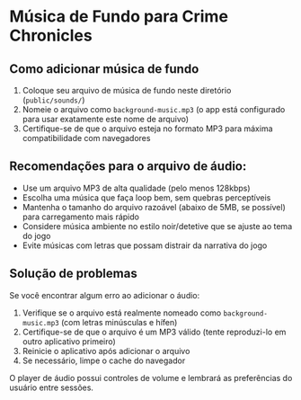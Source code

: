 # Música de Fundo para Crime Chronicles

## Como adicionar música de fundo

1. Coloque seu arquivo de música de fundo neste diretório (`public/sounds/`) 
2. Nomeie o arquivo como `background-music.mp3` (o app está configurado para usar exatamente este nome de arquivo)
3. Certifique-se de que o arquivo esteja no formato MP3 para máxima compatibilidade com navegadores

## Recomendações para o arquivo de áudio:

- Use um arquivo MP3 de alta qualidade (pelo menos 128kbps)
- Escolha uma música que faça loop bem, sem quebras perceptíveis
- Mantenha o tamanho do arquivo razoável (abaixo de 5MB, se possível) para carregamento mais rápido
- Considere música ambiente no estilo noir/detetive que se ajuste ao tema do jogo
- Evite músicas com letras que possam distrair da narrativa do jogo

## Solução de problemas

Se você encontrar algum erro ao adicionar o áudio:

1. Verifique se o arquivo está realmente nomeado como `background-music.mp3` (com letras minúsculas e hífen)
2. Certifique-se de que o arquivo é um MP3 válido (tente reproduzi-lo em outro aplicativo primeiro)
3. Reinicie o aplicativo após adicionar o arquivo
4. Se necessário, limpe o cache do navegador

O player de áudio possui controles de volume e lembrará as preferências do usuário entre sessões. 